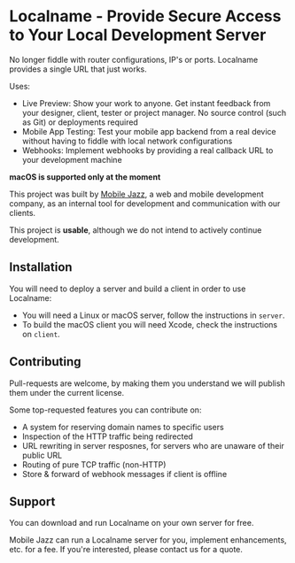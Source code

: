 # Localname - Provide Secure Access to Your Local Development Server

No longer fiddle with router configurations, IP's or ports. Localname provides a single URL that just works.

Uses:

 * Live Preview: Show your work to anyone. Get instant feedback from your designer, client, tester or project manager. No source control (such as Git) or deployments required
 * Mobile App Testing: Test your mobile app backend from a real device without having to fiddle with local network configurations
 * Webhooks: Implement webhooks by providing a real callback URL to your development machine

**macOS is supported only at the moment**

This project was built by [Mobile Jazz](https://mobilejazz.com/), a web and mobile development company, as an internal tool for development and communication with our clients.

This project is **usable**, although we do not intend to actively continue development.

## Installation
You will need to deploy a server and build a client in order to use Localname:

* You will need a Linux or macOS server, follow the instructions in `server`.
* To build the macOS client you will need Xcode, check the instructions on `client`.

## Contributing
Pull-requests are welcome, by making them you understand we will publish them under the current license.

Some top-requested features you can contribute on:

 * A system for reserving domain names to specific users
 * Inspection of the HTTP traffic being redirected
 * URL rewriting in server resposnes, for servers who are unaware of their public URL
 * Routing of pure TCP traffic (non-HTTP)
 * Store & forward of webhook messages if client is offline

## Support
You can download and run Localname on your own server for free.

Mobile Jazz can run a Localname server for you, implement enhancements, etc. for a fee. If you're interested, please contact us for a quote.
